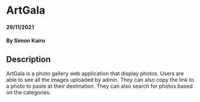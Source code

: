 # ArtGala

#### 29/11/2021  

#### By **Simon Kairu**  

## Description  
 ArtGala is a photo gallery web application that display photos. 
 Users are able to see all the images uploaded by admin. 
 They can also copy the link to a photo to paste at their destination.
 They can also search for photos based on the categories.  